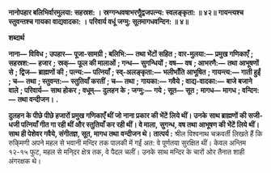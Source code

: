 **नानोपहार बलिभिर्वारमुलया: सहस्रश: ।** **स्रग्गन्धवषाभरणैॢद्वजपत्न्य: स्वलङ्कृता: ॥ ४२॥** **गायन्त्यश्च स्तुवन्तश्च गायका वाद्यवादका: ।** **परिवार्य वधूं जग्मु: सूतमागधवन्दिन: ॥ ४॥** 

**शब्दार्थ** 

**नाना—** **विविध** **; उपहार—** **पूजा-सामग्री** **; बलिभि:—** **तथा भेंटों सहित** **; वार-मुलया:—** **प्रमुख गणिकाएँ** **; सहस्रश:—** **हजार** **;** **स्रक्—** **फूल की मालाओं** **; गन्ध—** **सुगन्धियों** **; वष—** **वष** **; आभरणै:—** **तथा आभूषणों से** **; द्विज—** **ब्राह्मणों की** **; पत्न्य:—** **पत्नियाँ** **; स्व्-अलङ्कृता:—** **भलीभाँति आभूषित** **; गायन्त्य:—** **गाती हुईं** **; च—** **तथा** **; स्तुवन्त:—** **स्तुतियाँ करतीं** **; च—** **तथा** **;** **गायका:—** **गवैये** **; वाद्य-वादका:—** **बाजे बजाने वाले** **; परिवार्य—** **साथ होकर** **; वधूम्—** **दुलहन के** **; जग्मु:—** **गये** **; सूत—** **सूत** **;** **मागध—** **मागध** **; वन्दिन:—** **तथा वन्दीजन।** **.** 

**दुलहन के पीछे पीछे हजारों प्रमुख गणिकाएँ थीं जो नाना प्रकार की भेंटें लिये थीं। उनके** **साथ ब्राह्मणों की सजी-धजी पत्नियाँ गीत गा रही थीं और स्तुतियाँ कर रही थीं। वे माला,** **सुगन्ध, वष तथा आभूषण की भेंटें लिये थीं। साथ ही पेशेवर गवैये, संगीतज्ञ, सूत, मागध तथा** **वन्दीजन थे।** **तात्पर्य :** श्रील विश्वनाथ चक्रवर्ती लिखते हैं कि रुकि्मणी अपने महल से भवानी मन्दिर तक पालकी में गईं अत: वे पूर्णतया सुरक्षित थीं। केवल अन्तिम १२-१५ फुट, महल से मनि्दर क्षेत्र तक, वे पैदल चलीं। उनके साथ मन्दिर के चारों ओर तैनात शाही अंगरक्षक थे।  